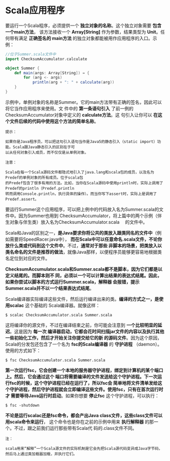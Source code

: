 Scala应用程序
================================================================================
要运行一个Scala程序，必须提供一个 **独立对象的名称**。这个独立对象需要 **包含一个main方法**，
该方法接收一个 **Array[String]** 作为参数，结果类型为 **Unit**。任何带有满足 **正确签名的
main方法** 的独立对象都能被用作应用程序的入口。示例：
```scala
//位于Summer.scala文件中
import ChecksumAccumulator.calculate

object Summer {
    def main(args: Array[String]) = {
        for (arg <- args)
            println(arg + ": " + calculate(arg))
    }
}
```
示例中，单例对象的名称是Summer。它的main方法带有正确的签名，因此可以将它当作应用程序来使用。文
件中的 **第一条语句引入** 了前一例的ChecksumAccumulator对象中定义的 **calculate方法**。这
句引入让你可以 **在这个文件后续的代码中使用这个方法的简单名称**。
```
提示：

如果你是Java程序员，可以把这句引入语句当作是Java5的静态引入（static import）功能。Scala跟Java静态引入的区别在于可
以从任何对象引入成员，而不仅仅是从单例对象。
```
```
注意：

Scala在每一个Scala源码文件都隐式地引入了java.lang和scala包的成员，以及名为Predef的单例对象的所有成员。位于scala包
的Predef包含了很多有用的方法。比如，当你在Scala源码中使用println时，实际上调用了Predef的println（Predef.println　
转而调用Console.println，执行具体的操作）。而当你写下assert时，实际上是调用了Predef.assert。
```
要运行Summer这个应用程序，可以把上例中的代码放入名为Summer.scala的文件中。因为Summer也用到
ChecksumAccumulator，将上篇中的两个示例（伴生对象与伴生类）放入名为ChecksumAccumulator.scala　
的文件中。

Scala和Java的区别之一，**是Java要求你将公共的类放入跟类同名的文件中**（例如需要将SpeedRacer.java中），
**而在Scala中可以任意命名.scala文件，不论你放什么类或代码到这个文件中**。不过，**通常对于那些
非脚本的场景，把类放入以类名命名的文件是推荐的做法**，就像Java那样，以便程序员能够更容易地根据类
名定位到对应的文件。　

**ChecksumAccumulator.scala和Summer.scala都不是脚本，因为它们都是以定义结尾的。而脚本则不
同，必须以一个可以计算出结果的表达式结尾。因此，如果你尝试以脚本的方式运行Summer.scala，解释器
会报错，提示Summer.scala并不以一个结果表达式结尾**。

Scala编译器实际编译这些文件，然后运行编译出来的类。**编译的方式之一，是使用scalac** 这个基础的
Scala编译器。就像这样：
```shell
$ scalac ChecksumAccumulator.scala Summer.scala
```
这将编译你的源文件，不过在编译结束之前，你可能会注意到 **一个比较明显的延迟**。这是因为 **每一次
编译器启动，它都会花时间扫描jar文件的内容以及执行其他一些初始化工作，然后才开始关注你提交给它的新
的源码文件**。因为这个原因，Scala的分发包还包含了一个名为 **fsc的Scala编译器** 的 **守护进程**
（daemon）。使用的方式如下：
```shell
$ fsc ChecksumAccumulator.scala Summer.scala
```
**第一次运行fsc，它会创建一个本地的服务器守护进程，绑定到计算机的某个端口上。然后，它会通过这个
端口将需要编译的文件发送给这个守护进程。下一次运行fsc的时候，这个守护进程已经在运行了，所以fsc会
简单地将文件清单发给这个守护进程，然后守护进程就会立即编译这些文件。使用fsc，只有在首次运行时才
需要等待Java运行时启动**。如果你想要 **停止fsc** 这个守护进程，可以执行：
```shell
$ fsc -shutdown
```
**不论是运行scalac还是fsc命令，都会产出Java class文件，这些class文件可以用scala命令来运行**，
这个命令也是你在之前的示例中用来 **执行解释器** 的那一个。不过，跟之前我们运行那些带有Scala代
码的.class文件不同。
```
注：

scala用来“解释”一个Scala源文件的实际机制是它会先把Scala源代码变异成Java字节码，然后马上通过类加载器加载，并执行它们。
```
